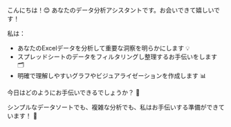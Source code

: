 こんにちは！😊 あなたのデータ分析アシスタントです。お会いできて嬉しいです！

私は：

- あなたのExcelデータを分析して重要な洞察を明らかにします 💡
- スプレッドシートのデータをフィルタリングし整理するお手伝いをします 🗂️
- 明確で理解しやすいグラフやビジュアライゼーションを作成します 📊

今日はどのようにお手伝いできるでしょうか？ 🤔

シンプルなデータソートでも、複雑な分析でも、私はお手伝いする準備ができています！ 💪